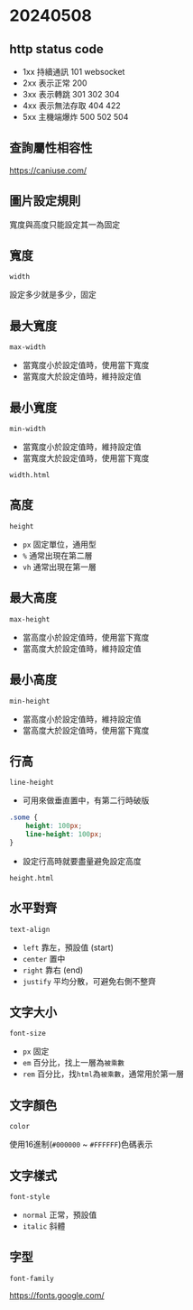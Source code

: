 # 20240508

## http status code

- 1xx 持續通訊 101 websocket
- 2xx 表示正常 200
- 3xx 表示轉跳 301 302 304
- 4xx 表示無法存取 404 422
- 5xx 主機端爆炸 500 502 504

## 查詢屬性相容性

https://caniuse.com/

## 圖片設定規則

寬度與高度只能設定其一為固定

## 寬度

`width`

設定多少就是多少，固定

## 最大寬度

`max-width`

- 當寬度小於設定值時，使用當下寬度
- 當寬度大於設定值時，維持設定值

## 最小寬度

`min-width`

- 當寬度小於設定值時，維持設定值
- 當寬度大於設定值時，使用當下寬度

`width.html`

## 高度

`height`

- `px` 固定單位，通用型
- `%` 通常出現在第二層
- `vh` 通常出現在第一層

## 最大高度

`max-height`

- 當高度小於設定值時，使用當下寬度
- 當高度大於設定值時，維持設定值

## 最小高度

`min-height`

- 當高度小於設定值時，維持設定值
- 當高度大於設定值時，使用當下寬度

## 行高

`line-height`

- 可用來做垂直置中，有第二行時破版

```css
.some {
    height: 100px;
    line-height: 100px;
}
```

- 設定行高時就要盡量避免設定高度

`height.html`

## 水平對齊

`text-align`

- `left` 靠左，預設值 (start)
- `center` 置中
- `right` 靠右 (end)
- `justify` 平均分散，可避免右側不整齊


## 文字大小

`font-size`

- `px` 固定
- `em` 百分比，找上一層為`被乘數`
- `rem` 百分比，找`html`為`被乘數`，通常用於第一層

## 文字顏色

`color`

使用16進制(`#000000` ~ `#FFFFFF`)色碼表示

## 文字樣式

`font-style`

- `normal` 正常，預設值
- `italic` 斜體

## 字型

`font-family`

https://fonts.google.com/
